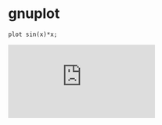 # gnuplot

```
plot sin(x)*x;
```

![](https://api.annhe.net/api.php?cht=gp&chl=plot+sin%28x%29%2Ax%3B)